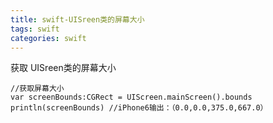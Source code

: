 ```yaml
---
title: swift-UISreen类的屏幕大小
tags: swift 
categories: swift
---
```


获取 UISreen类的屏幕大小

```
//获取屏幕大小
var screenBounds:CGRect = UIScreen.mainScreen().bounds
println(screenBounds) //iPhone6输出：（0.0,0.0,375.0,667.0）
```

